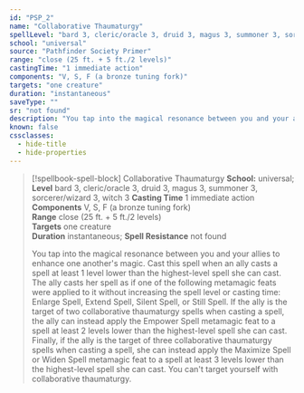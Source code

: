 ```yaml
---
id: "PSP_2"
name: "Collaborative Thaumaturgy"
spellLevel: "bard 3, cleric/oracle 3, druid 3, magus 3, summoner 3, sorcerer/wizard 3, witch 3"
school: "universal"
source: "Pathfinder Society Primer"
range: "close (25 ft. + 5 ft./2 levels)"
castingTime: "1 immediate action"
components: "V, S, F (a bronze tuning fork)"
targets: "one creature"
duration: "instantaneous"
saveType: ""
sr: "not found"
description: "You tap into the magical resonance between you and your allies to enhance one another's magic. Cast this spell when an ally casts a spell at least 1 level lower than the highest-level spell she can cast.  The ally casts her spell as if one of the following metamagic feats were applied to it without increasing the spell level or casting time: Enlarge Spell, Extend Spell, Silent Spell, or Still Spell. If the ally is the target of two collaborative thaumaturgy spells when casting a spell, the ally can instead apply the Empower Spell metamagic feat to a spell at least 2 levels lower than the highest-level spell she can cast. Finally, if the ally is the target of three collaborative thaumaturgy spells when casting a spell, she can instead apply the Maximize Spell or Widen Spell metamagic feat to a spell at least 3 levels lower than the highest-level spell she can cast. You can't target yourself with collaborative thaumaturgy."
known: false
cssclasses:
  - hide-title
  - hide-properties
---
```


> [!spellbook-spell-block] Collaborative Thaumaturgy
> **School:** universal; **Level** bard 3, cleric/oracle 3, druid 3, magus 3, summoner 3, sorcerer/wizard 3, witch 3
> **Casting Time** 1 immediate action  
> **Components** V, S, F (a bronze tuning fork)  
> **Range** close (25 ft. + 5 ft./2 levels)  
> **Targets** one creature  
> **Duration** instantaneous; **Spell Resistance** not found
> 
> You tap into the magical resonance between you and your allies to enhance one another's magic. Cast this spell when an ally casts a spell at least 1 level lower than the highest-level spell she can cast.  The ally casts her spell as if one of the following metamagic feats were applied to it without increasing the spell level or casting time: Enlarge Spell, Extend Spell, Silent Spell, or Still Spell. If the ally is the target of two collaborative thaumaturgy spells when casting a spell, the ally can instead apply the Empower Spell metamagic feat to a spell at least 2 levels lower than the highest-level spell she can cast. Finally, if the ally is the target of three collaborative thaumaturgy spells when casting a spell, she can instead apply the Maximize Spell or Widen Spell metamagic feat to a spell at least 3 levels lower than the highest-level spell she can cast. You can't target yourself with collaborative thaumaturgy.